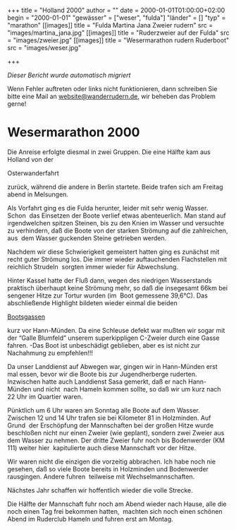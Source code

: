 +++
title = "Holland 2000"
author = ""
date = 2000-01-01T01:00:00+02:00
begin = "2000-01-01"
"gewässer" = ["weser", "fulda"]
"länder" = []
"typ" = "marathon"
[[images]]
title = "Fulda Martina Jana Zweier rudern"
src = "images/martina_jana.jpg"
[[images]]
title = "Ruderzweier auf der Fulda"
src = "images/zweier.jpg"
[[images]]
title = "Wesermarathon rudern Ruderboot"
src = "images/weser.jpg"

+++


*Dieser Bericht wurde automatisch migriert*

Wenn Fehler auftreten oder links nicht funktionieren, dann schreiben Sie bitte eine Mail an website@wanderrudern.de, wir beheben das Problem gerne!



# Wesermarathon 2000


Die Anreise erfolgte diesmal in zwei Gruppen. Die eine Hälfte kam aus Holland von der

Osterwanderfahrt

zurück, während die andere in Berlin startete. Beide trafen sich am Freitag abend in Melsungen.

Als Vorfahrt ging es die Fulda herunter, leider mit sehr wenig Wasser. Schon  das Einsetzen der Boote verlief etwas abenteuerlich. Man stand auf irgendwelchen spitzen Steinen, bis zu den Knien im Wasser und versuchte zu verhindern, daß die Boote von der starken Strömung auf die zahlreichen, aus  dem Wasser guckenden Steine getrieben werden.

Nachdem wir diese Schwierigkeit gemeistert hatten ging es zunächst mit recht guter Strömung los. Die immer wieder auftauchenden Flachstellen mit reichlich Strudeln  sorgten immer wieder für Abwechslung.

Hinter Kassel hatte der Fluß dann, wegen des niedrigen Wasserstands praktisch überhaupt keine Strömung mehr, so daß die insegesamt 66km bei sengener Hitze zur Tortur wurden (im  Boot gemessene 39,6°C). Das abschließende Highlight bildeten wieder einmal die beiden

[Bootsgassen](/berichte/2000/bootsgasse)

kurz vor Hann-Münden. Da eine Schleuse defekt war mußten wir sogar mit der “Galle Blumfeld” unserem superkippligen C-Zweier durch eine Gasse fahren. -Das Boot ist unbeschädigt geblieben, aber es ist nicht zur Nachahmung zu empfehlen!!!

Da unser Landdienst auf Abwegen war, gingen wir in Hann-Münden erst mal essen, bevor wir die Boote bis zur Jugendherberge ruderten. Inzwischen hatte auch Landdienst Sasa gemerkt, daß er nach Hann-Münden und nicht  nach Hameln kommen sollte, so daß wir um kurz nach 22 Uhr im Quartier waren.

Pünktlich um 6 Uhr waren am Sonntag alle Boote auf dem Wasser. Zwischen 12 und 14 Uhr trafen sie bei Kilometer 81 in Holzminden. Auf Grund  der Erschöpfung der Mannschaften bei der großen Hitze wurde beschloßen nicht nur einen Zweier (wie geplant), sondern zwei Zweier aus dem Wasser zu nehmen. Der dritte Zweier fuhr noch bis Bodenwerder (KM 111) weiter hier  kapitulierte auch diese Mannschaft vor der Hitze.

Wir waren nicht die einzigen die vorzeitig abbrachen. Ich habe noch nie gesehen, daß so viele Boote bereits in Holzminden und Bodenwerder rausgingen. Andere fuhren  teilweise mit Wechselmannschaften.

Nächstes Jahr schaffen wir hoffentlich wieder die volle Strecke.

Die Hälfte der Mannschaft fuhr noch am Abend wieder nach Hause, alle die noch einen Tag frei bekommen hatten,  machten sich noch einen schönen Abend im Ruderclub Hameln und fuhren erst am Montag.
